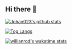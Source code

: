 ## Hi there 👋



[![Johan023's github stats](https://github-readme-stats.vercel.app/api?username=johan023&count_private=true&show_icons=true&theme=radical)](https://github.com/anuraghazra/github-readme-stats)


[![Top Langs](https://github-readme-stats.vercel.app/api/top-langs/?username=johan023&langs_count=10&layout=compact)](https://github.com/anuraghazra/github-readme-stats)


[![willianrod's wakatime stats](https://github-readme-stats.vercel.app/api/wakatime?username=johan023&layout=compact&v=2)](https://github.com/anuraghazra/github-readme-stats) 



